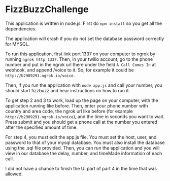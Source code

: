 # FizzBuzzChallenge

This application is written in node.js. First do `npm install` so you get all the dependencies. 

The application will crash if you do not set the database password correctly for MYSQL.

To run this application, first link port 1337 on your computer to ngrok by running `ngrok http 1337`. Then, in your twilio account, go to the phone number and put in the ngrok url there under the field `A Call Comes In` at webhook, and append /voice to it. So, for example it could be `http://b2989291.ngrok.io/voice`. 

Then, if you run the application with `node app.js` and call your number, you should start fizzbuzz and hear instructions on how to run it.

To get step 2 and 3 to work, load up the page on your computer, with the application running like before. Then, enter your phone number with country and area code, the ngrok url like before (for example `http://b2989291.ngrok.io/voice`), and the time in seconds you want to wait. Press submit and you should get a phone call at the number you entered after the specified amount of time. 

For step 4, you must edit the app.js file. You must set the host, user, and password to that of your mysql database. You must also install the database using the .sql file provided. Then, you can run the application and you will view in our database the delay, number, and timeMade information of each call. 

I did not have a chance to finish the UI part of part 4 in the time that was allowed. 
